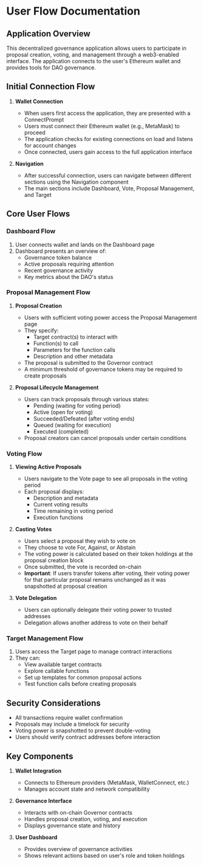 # User Flow Documentation

## Application Overview
This decentralized governance application allows users to participate in proposal creation, voting, and management through a web3-enabled interface. The application connects to the user's Ethereum wallet and provides tools for DAO governance.

## Initial Connection Flow
1. **Wallet Connection**
   - When users first access the application, they are presented with a ConnectPrompt
   - Users must connect their Ethereum wallet (e.g., MetaMask) to proceed
   - The application checks for existing connections on load and listens for account changes
   - Once connected, users gain access to the full application interface

2. **Navigation**
   - After successful connection, users can navigate between different sections using the Navigation component
   - The main sections include Dashboard, Vote, Proposal Management, and Target

## Core User Flows

### Dashboard Flow
1. User connects wallet and lands on the Dashboard page
2. Dashboard presents an overview of:
   - Governance token balance
   - Active proposals requiring attention
   - Recent governance activity
   - Key metrics about the DAO's status

### Proposal Management Flow
1. **Proposal Creation**
   - Users with sufficient voting power access the Proposal Management page
   - They specify:
     - Target contract(s) to interact with
     - Function(s) to call
     - Parameters for the function calls
     - Description and other metadata
   - The proposal is submitted to the Governor contract
   - A minimum threshold of governance tokens may be required to create proposals

2. **Proposal Lifecycle Management**
   - Users can track proposals through various states:
     - Pending (waiting for voting period)
     - Active (open for voting)
     - Succeeded/Defeated (after voting ends)
     - Queued (waiting for execution)
     - Executed (completed)
   - Proposal creators can cancel proposals under certain conditions

### Voting Flow
1. **Viewing Active Proposals**
   - Users navigate to the Vote page to see all proposals in the voting period
   - Each proposal displays:
     - Description and metadata
     - Current voting results
     - Time remaining in voting period
     - Execution functions

2. **Casting Votes**
   - Users select a proposal they wish to vote on
   - They choose to vote For, Against, or Abstain
   - The voting power is calculated based on their token holdings at the proposal creation block
   - Once submitted, the vote is recorded on-chain
   - **Important**: If users transfer tokens after voting, their voting power for that particular proposal remains unchanged as it was snapshotted at proposal creation

3. **Vote Delegation**
   - Users can optionally delegate their voting power to trusted addresses
   - Delegation allows another address to vote on their behalf

### Target Management Flow
1. Users access the Target page to manage contract interactions
2. They can:
   - View available target contracts
   - Explore callable functions
   - Set up templates for common proposal actions
   - Test function calls before creating proposals

## Security Considerations
- All transactions require wallet confirmation
- Proposals may include a timelock for security
- Voting power is snapshotted to prevent double-voting
- Users should verify contract addresses before interaction

## Key Components
1. **Wallet Integration**
   - Connects to Ethereum providers (MetaMask, WalletConnect, etc.)
   - Manages account state and network compatibility

2. **Governance Interface**
   - Interacts with on-chain Governor contracts
   - Handles proposal creation, voting, and execution
   - Displays governance state and history

3. **User Dashboard**
   - Provides overview of governance activities
   - Shows relevant actions based on user's role and token holdings
